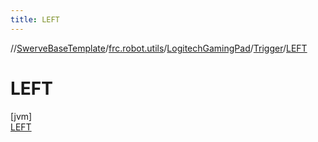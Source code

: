 ```yaml
---
title: LEFT
---
```

//[SwerveBaseTemplate](../../../../../index.html)/[frc.robot.utils](../../../index.html)/[LogitechGamingPad](../../index.html)/[Trigger](../index.html)/[LEFT](index.html)



# LEFT



[jvm]\
[LEFT](index.html)


